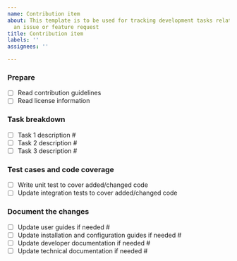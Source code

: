 ```yaml
---
name: Contribution item
about: This template is to be used for tracking development tasks related to addressing
  an issue or feature request
title: Contribution item
labels: ''
assignees: ''

---
```


### Prepare
- [ ] Read contribution guidelines
- [ ] Read license information

### Task breakdown
- [ ] Task 1 description # <issue that tracks this task>
- [ ] Task 2 description # <issue that tracks this task>
- [ ] Task 3 description # <issue that tracks this task>

### Test cases and code coverage
- [ ] Write unit test to cover added/changed code
- [ ] Update integration tests to cover added/changed code

### Document the changes
- [ ] Update user guides if needed # <issue that tracks this task>
- [ ] Update installation and configuration guides if needed # <issue that tracks this task>
- [ ] Update developer documentation if needed # <issue that tracks this task>
- [ ] Update technical documentation if needed # <issue that tracks this task>

